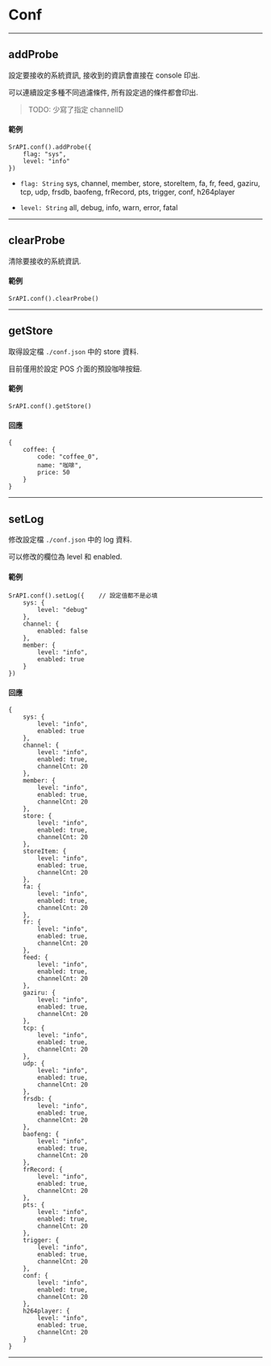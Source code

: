 # Conf

---

## addProbe

設定要接收的系統資訊, 接收到的資訊會直接在 console 印出.

可以連續設定多種不同過濾條件, 所有設定過的條件都會印出.

> TODO: 少寫了指定 channelID

#### 範例

```
SrAPI.conf().addProbe({
    flag: "sys",
    level: "info"
})
```

- `flag: String` sys, channel, member, store, storeItem, fa, fr, feed, gaziru, tcp, udp, frsdb, baofeng, frRecord, pts, trigger, conf, h264player

- `level: String` all, debug, info, warn, error, fatal

---

## clearProbe

清除要接收的系統資訊.

#### 範例

```
SrAPI.conf().clearProbe()
```

---

## getStore

取得設定檔 `./conf.json` 中的 store 資料.

目前僅用於設定 POS 介面的預設咖啡按鈕.

#### 範例

```
SrAPI.conf().getStore()
```

#### 回應

```
{
    coffee: {
        code: "coffee_0",
        name: "咖啡",
        price: 50
    }
}
```

---

## setLog

修改設定檔 `./conf.json` 中的 log 資料.

可以修改的欄位為 level 和 enabled.

#### 範例

```
SrAPI.conf().setLog({    // 設定值都不是必填
    sys: {
        level: "debug"
    },
    channel: {
        enabled: false
    },
    member: {
        level: "info",
        enabled: true
    }
})
```

#### 回應

```
{
    sys: {
        level: "info",
        enabled: true
    },
    channel: {
        level: "info",
        enabled: true,
        channelCnt: 20
    },
    member: {
        level: "info",
        enabled: true,
        channelCnt: 20
    },
    store: {
        level: "info",
        enabled: true,
        channelCnt: 20
    },
    storeItem: {
        level: "info",
        enabled: true,
        channelCnt: 20
    },
    fa: {
        level: "info",
        enabled: true,
        channelCnt: 20
    },
    fr: {
        level: "info",
        enabled: true,
        channelCnt: 20
    },
    feed: {
        level: "info",
        enabled: true,
        channelCnt: 20
    },
    gaziru: {
        level: "info",
        enabled: true,
        channelCnt: 20
    },
    tcp: {
        level: "info",
        enabled: true,
        channelCnt: 20
    },
    udp: {
        level: "info",
        enabled: true,
        channelCnt: 20
    },
    frsdb: {
        level: "info",
        enabled: true,
        channelCnt: 20
    },
    baofeng: {
        level: "info",
        enabled: true,
        channelCnt: 20
    },
    frRecord: {
        level: "info",
        enabled: true,
        channelCnt: 20
    },
    pts: {
        level: "info",
        enabled: true,
        channelCnt: 20
    },
    trigger: {
        level: "info",
        enabled: true,
        channelCnt: 20
    },
    conf: {
        level: "info",
        enabled: true,
        channelCnt: 20
    },
    h264player: {
        level: "info",
        enabled: true,
        channelCnt: 20
    }
}
```

---

